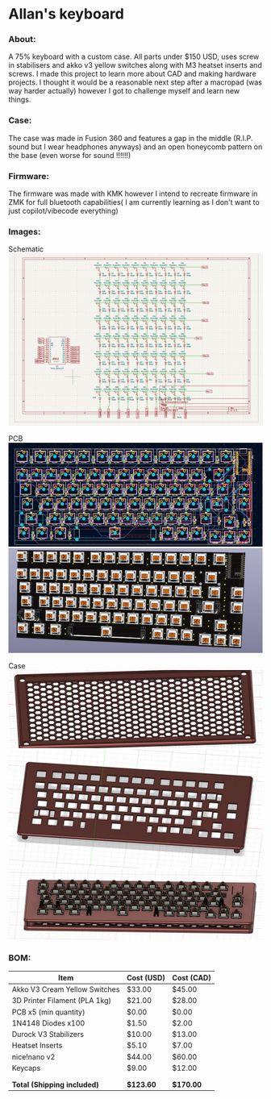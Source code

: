
# Allan's keyboard
### About:
A 75% keyboard with a custom case. All parts under $150 USD, uses screw in stabilisers and akko v3 yellow switches along with M3 heatset inserts and screws. I made this project to learn more about CAD and making hardware projects. I thought it would be a reasonable next step after a macropad (was way harder actually) however I got to challenge myself and learn new things. 


### Case:

The case was made in Fusion 360 and features a gap in the middle (R.I.P. sound but I wear headphones anyways) and an open honeycomb pattern on the base (even worse for sound !!!!!!)

### Firmware:

The firmware was made with KMK however I intend to recreate firmware in ZMK for full bluetooth capabilities( I am currently learning as I don't want to just copilot/vibecode everything)


### Images:

Schematic
![schematic](./images/newschematic.png)

PCB
![pcb](./images/pcbfinal.png)
![pcb](./images/3dpcb1.png)

Case
![case](./images/casebottom.png)
![case](./images/casetop.png)
![case](./images/casetopview.png)


### BOM:
| Item                          | Cost (USD)   | Cost (CAD)   |
| ----------------------------- | ------------ | ------------ |
| Akko V3 Cream Yellow Switches | \$33.00      | \$45.00      |
| 3D Printer Filament (PLA 1kg) | \$21.00      | \$28.00      |
| PCB x5 (min quantity)         | \$0.00       | \$0.00       |
| 1N4148 Diodes x100            | \$1.50       | \$2.00       |
| Durock V3 Stabilizers         | \$10.00      | \$13.00      |
| Heatset Inserts               | \$5.10       | \$7.00       |
| nice!nano v2                  | \$44.00      | \$60.00      |
| Keycaps                       | \$9.00       | \$12.00      |
|                               |              |              |
|                               |              |              |
| **Total (Shipping included)** | **\$123.60** | **\$170.00** |